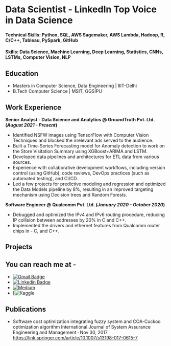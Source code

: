 # Data Scientist - LinkedIn Top Voice in Data Science

#### Technical Skills: Python, SQL, AWS Sagemaker, AWS Lambda, Hadoop, R, C/C++, Tableau, PySpark, GitHub

#### Skills: Data Science, Machine Learning, Deep Learning, Statistics, CNNs, LSTMs, Computer Vision, NLP

## Education
- Masters in Computer Science, Data Engineering | IIIT-Delhi							       		
- B.Tech Computer Science | MSIT, GGSIPU 			        		

## Work Experience
**Senior Analyst - Data Science and Analytics @ GroundTruth Pvt. Ltd. (_August 2021 - Present_)**
- Identified NSFW images using TensorFlow with Computer Vision Techniques and blocked the irrelevant ads served to the audience.
- Built a Time-Series Forecasting model for Anomaly detection to work on the Store Visitation Summary using XGBoost+ARIMA and LSTM.
- Developed data pipelines and architectures for ETL data from various sources.
- Experience with collaborative development workflows, including version control (using GitHub), code reviews, DevOps practices (such as automated testing), and CI/CD. 
- Led a few projects for predictive modeling and regression and optimized the Data Models pipeline by 8%, resulting in an improved targeting mechanism using Decision trees and Random Forests.

**Software Engineer @ Qualcomm Pvt. Ltd. (_January 2020 - October 2020_)**
- Debugged and optimized the IPv4 and IPv6 routing procedure, reducing IP collision between addresses by 20% in C and C++.
- Implemented the drivers and ethernet features from Qualcomm router chips in - C, and C++.

## Projects

## You can reach me at - 
* [![Gmail Badge](https://img.shields.io/badge/-gitika18097@iiitd.ac.in-c14438?style=flat-square&logo=Gmail&logoColor=white&link=mailto:gitika18097@iiitd.ac.in)](mailto:gitika18097@iiitd.ac.in)
* [![Linkedin Badge](https://img.shields.io/badge/-linkedin-blue?style=flat-square&logo=Linkedin&logoColor=white&link=https://www.linkedin.com/in/gitika-chhabra/)](https://www.linkedin.com/in/gitika-chhabra/)
* [![Medium](https://img.shields.io/badge/Medium-12100E?style=for-the-badge&logo=medium&logoColor=white)](https://medium.com/@gitika.chhabra)
* [![Kaggle](https://www.kaggle.com/gitikachhabra)

## Publications
- Software cost optimization integrating fuzzy system and COA-Cuckoo optimization algorithm International Journal of System Assurance Engineering and Management ·
  Nov 30, 2017
  https://link.springer.com/article/10.1007/s13198-017-0615-7


<!-- ## ⚡ Technologies
* ![Python](https://img.shields.io/badge/-Python-black?style=flat-square&logo=Python)
* ![MySQL](https://img.shields.io/badge/-MySQL-black?style=flat-square&logo=mysql)
* ![GitHub](https://img.shields.io/badge/-GitHub-181717?style=flat-square&logo=github)
* ![Amazon AWS](https://img.shields.io/badge/Amazon%20AWS-232F3E?style=flat-square&logo=amazon-aws)
* ![C++](https://img.shields.io/badge/-C++-00599C?style=flat-square&logo=c)
* ![MySQL](https://img.shields.io/badge/-MySQL-black?style=flat-square&logo=mysql)
* ![Tensorflow](https://img.shields.io/badge/TensorFlow-FF6F00?style=for-the-badge&logo=tensorflow&logoColor=white)
* ![PySpark]()
* ![Keras]()
* ![Analytics](https://img.shields.io/badge/Google%20Analytics-E37400?style=for-the-badge&logo=google%20analytics&logoColor=white)
* ![Flask](https://img.shields.io/badge/Flask-000000?style=for-the-badge&logo=flask&logoColor=white)
* ![Rest API]()
-->

<!--
**ChhabraGitika/ChhabraGitika** is a ✨ _special_ ✨ repository because its `README.md` (this file) appears on your GitHub profile.

Here are some ideas to get you started:

- 🔭 I’m currently working on ...
- 🌱 I’m currently learning ...
- 👯 I’m looking to collaborate on ...
- 🤔 I’m looking for help with ...
- 💬 Ask me about ...
- 📫 How to reach me: ...
- 😄 Pronouns: ...
- ⚡ Fun fact: ...
-->

